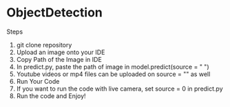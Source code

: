 # ObjectDetection

Steps
1. git clone repository
2. Upload an image onto your IDE
3. Copy Path of the Image in IDE
4. In predict.py, paste the path of image in model.predict(source = " ")
5. Youtube videos or mp4 files can be uploaded on source = "" as well
6. Run Your Code
7. If you want to run the code with live camera, set source = 0 in predict.py
8. Run the code and Enjoy!

